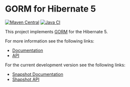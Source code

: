 # GORM for Hibernate 5
[![Maven Central](https://img.shields.io/maven-central/v/org.grails/grails-datastore-gorm-hibernate5.svg?label=Maven%20Central)](https://central.sonatype.com/artifact/org.grails/grails-datastore-gorm-hibernate5) [![Java CI](https://github.com/grails/gorm-hibernate5/workflows/Java%20CI/badge.svg?event=push)](https://github.com/grails/gorm-hibernate5/actions/workflows/gradle.yml)

This project implements [GORM](https://gorm.grails.org/) for the Hibernate 5.

For more information see the following links:

* [Documentation](https://gorm.grails.org/latest/hibernate/manual)
* [API](https://gorm.grails.org/latest/hibernate/api)

For the current development version see the following links:

* [Snapshot Documentation](https://gorm.grails.org/snapshot/hibernate/manual)
* [Shapshot API](https://gorm.grails.org/snapshot/hibernate/api)